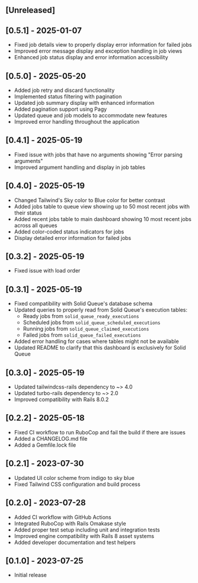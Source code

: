 ## [Unreleased]

## [0.5.1] - 2025-01-07

- Fixed job details view to properly display error information for failed jobs
- Improved error message display and exception handling in job views
- Enhanced job status display and error information accessibility

## [0.5.0] - 2025-05-20

- Added job retry and discard functionality
- Implemented status filtering with pagination
- Updated job summary display with enhanced information
- Added pagination support using Pagy
- Updated queue and job models to accommodate new features
- Improved error handling throughout the application

## [0.4.1] - 2025-05-19

- Fixed issue with jobs that have no arguments showing "Error parsing arguments"
- Improved argument handling and display in job tables

## [0.4.0] - 2025-05-19

- Changed Tailwind's Sky color to Blue color for better contrast
- Added jobs table to queue view showing up to 50 most recent jobs with their status
- Added recent jobs table to main dashboard showing 10 most recent jobs across all queues
- Added color-coded status indicators for jobs
- Display detailed error information for failed jobs

## [0.3.2] - 2025-05-19

- Fixed issue with load order

## [0.3.1] - 2025-05-19

- Fixed compatibility with Solid Queue's database schema
- Updated queries to properly read from Solid Queue's execution tables:
  - Ready jobs from `solid_queue_ready_executions`
  - Scheduled jobs from `solid_queue_scheduled_executions`
  - Running jobs from `solid_queue_claimed_executions`
  - Failed jobs from `solid_queue_failed_executions`
- Added error handling for cases where tables might not be available
- Updated README to clarify that this dashboard is exclusively for Solid Queue

## [0.3.0] - 2025-05-19

- Updated tailwindcss-rails dependency to ~> 4.0
- Updated turbo-rails dependency to ~> 2.0
- Improved compatibility with Rails 8.0.2

## [0.2.2] - 2025-05-18

- Fixed CI workflow to run RuboCop and fail the build if there are issues
- Added a CHANGELOG.md file
- Added a Gemfile.lock file

## [0.2.1] - 2023-07-30

- Updated UI color scheme from indigo to sky blue
- Fixed Tailwind CSS configuration and build process

## [0.2.0] - 2023-07-28

- Added CI workflow with GitHub Actions
- Integrated RuboCop with Rails Omakase style
- Added proper test setup including unit and integration tests
- Improved engine compatibility with Rails 8 asset systems
- Added developer documentation and test helpers

## [0.1.0] - 2023-07-25

- Initial release
